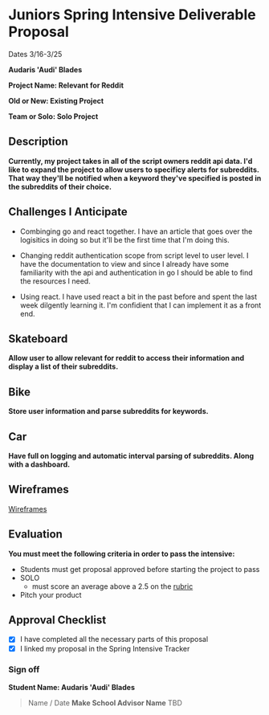 # Juniors Spring Intensive Deliverable Proposal

Dates 3/16-3/25

**Audaris 'Audi' Blades** 


**Project Name: Relevant for Reddit** 


**Old or New: Existing Project**


**Team or Solo: Solo Project**


## Description

**Currently, my project takes in all of the script owners reddit api data. I'd like to expand the project to allow users to specificy alerts for subreddits. That way they'll be notified when a keyword they've specified is posted in the subreddits of their choice.**

## Challenges I Anticipate

- Combinging go and react together. I have an article that goes over the logisitics in doing so but it'll be the first time that I'm doing this.

- Changing reddit authentication scope from script level to user level. I have the documentation to view and since I already have some familiarity with the api and authentication in go I should be able to find the resources I need.

- Using react. I have used react a bit in the past before and spent the last week dilgently learning it. I'm confidient that I can implement it as a front end.

## Skateboard

**Allow user to allow relevant for reddit to access their information and display a list of their subreddits.**


## Bike
**Store user information and parse subreddits for keywords.** 

## Car
**Have full on logging and automatic interval parsing of subreddits. Along with a dashboard.** 





## Wireframes
[Wireframes]

[wireframes]:https://docs.google.com/presentation/d/1OXu_IBKy5Veua1cZZwVq4nogK0yFZiGpvx_R-Q3LsUE/edit?usp=sharing


## Evaluation

**You must meet the following criteria in order to pass the intensive:**

- Students must get proposal approved before starting the project to pass
- SOLO 
    - must score an average above a 2.5 on the [rubric]
- Pitch your product

[rubric]:https://docs.google.com/document/d/1IOQDmohLBEBT-hyr-2vgw1mbZUNsq3fHxVfH0oRmVt0/edit


## Approval Checklist
- [x] I have completed all the necessary parts of this proposal
- [x] I linked my proposal in the Spring Intensive Tracker

### Sign off

**Student Name: Audaris 'Audi' Blades**                
> Name / Date
**Make School Advisor Name**
> TBD